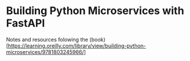 Building Python Microservices with FastAPI
==========================================

Notes and resources folowing the (book)[https://learning.oreilly.com/library/view/building-python-microservices/9781803245966/]
